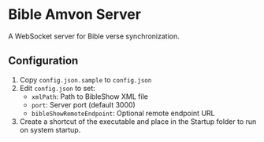 # Bible Amvon Server

A WebSocket server for Bible verse synchronization.

## Configuration

1. Copy `config.json.sample` to `config.json`
2. Edit `config.json` to set:
   - `xmlPath`: Path to BibleShow XML file
   - `port`: Server port (default 3000)
   - `bibleShowRemoteEndpoint`: Optional remote endpoint URL
3. Create a shortcut of the executable and place in the Startup folder to run on system startup.

